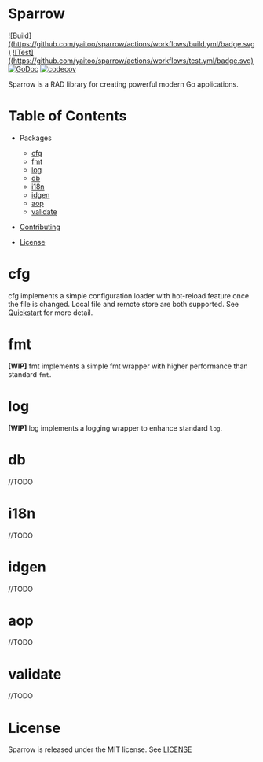 # Sparrow

[![Build]((https://github.com/yaitoo/sparrow/actions/workflows/build.yml/badge.svg)](https://github.com/yaitoo/sparrow/actions/workflows/build.yml)
[![Test]((https://github.com/yaitoo/sparrow/actions/workflows/test.yml/badge.svg)](https://github.com/yaitoo/sparrow/actions/workflows/test.yml)
[![GoDoc](https://godoc.org/github.com/yaitoo/sparrow?status.png)](https://godoc.org/github.com/yaitoo/sparrow)
[![codecov](https://codecov.io/gh/yaitoo/sparrow/branch/main/graph/badge.svg)](https://codecov.io/gh/yaitoo/sparrow)

Sparrow is a RAD library for creating powerful modern Go applications.


# Table of Contents

- Packages
  * [cfg](#cfg)
  * [fmt](#fmt)
  * [log](#log)
  * [db](#db)
  * [i18n](#i18n)
  * [idgen](#idgen)
  * [aop](#aop)
  * [validate](#validate)


- [Contributing](CONTRIBUTING.md)
- [License](#license)


# cfg
cfg implements a simple configuration loader with hot-reload feature once the file is changed. Local file and remote store are both supported. See [Quickstart](cfg/README.md) for more detail.

# fmt
**[WIP]** fmt implements a simple fmt wrapper with higher performance than standard `fmt`.

# log
**[WIP]** log implements a logging wrapper to enhance standard `log`. 

# db
//TODO

# i18n
//TODO

# idgen
//TODO

# aop
//TODO

# validate
//TODO

# License

Sparrow is released under the MIT license. See [LICENSE](LICENSE)
